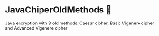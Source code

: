 # JavaChiperOldMethods 🔏
Java encryption with 3 old methods: Caesar cipher, Basic Vigenere cipher and Advanced Vigenere cipher
